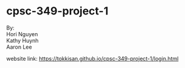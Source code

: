 # cpsc-349-project-1

By:  <br>
Hori Nguyen  <br>
Kathy Huynh  <br>
Aaron Lee

website link:
https://tokkisan.github.io/cpsc-349-project-1/login.html 


